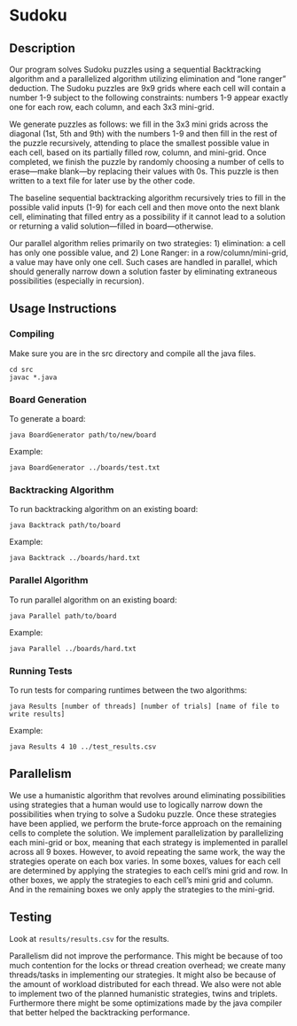# Sudoku

## Description

Our program solves Sudoku puzzles using a sequential Backtracking algorithm and a parallelized algorithm utilizing elimination and “lone ranger” deduction. The Sudoku puzzles are 9x9 grids where each cell will contain a number 1-9 subject to the following constraints: numbers 1-9 appear exactly one for each row, each column, and each 3x3 mini-grid.

We generate puzzles as follows: we fill in the 3x3 mini grids across the diagonal (1st, 5th and 9th) with the numbers 1-9 and then fill in the rest of the puzzle recursively, attending to place the smallest possible value in each cell, based on its partially filled row, column, and mini-grid. Once completed, we finish the puzzle by randomly choosing a number of cells to erase—make blank—by replacing their values with 0s. This puzzle is then written to a text file for later use by the other code.

The baseline sequential backtracking algorithm recursively tries to fill in the possible valid inputs (1-9) for each cell and then move onto the next blank cell, eliminating that filled entry as a possibility if it cannot lead to a solution or returning a valid solution—filled in board—otherwise.

Our parallel algorithm relies primarily on two strategies: 1) elimination: a cell has only one possible value, and 2) Lone Ranger: in a row/column/mini-grid, a value may have only one cell. Such cases are handled in parallel, which should generally narrow down a solution faster by eliminating extraneous possibilities (especially in recursion).

## Usage Instructions

### Compiling

Make sure you are in the src directory and compile all the java files.
```
cd src
javac *.java
```

### Board Generation

To generate a board:
```
java BoardGenerator path/to/new/board
```

Example:
```
java BoardGenerator ../boards/test.txt
```

### Backtracking Algorithm

To run backtracking algorithm on an existing board:
```
java Backtrack path/to/board
```

Example:
```
java Backtrack ../boards/hard.txt
```

### Parallel Algorithm

To run parallel algorithm on an existing board:
```
java Parallel path/to/board
```

Example:
```
java Parallel ../boards/hard.txt
```

### Running Tests
To run tests for comparing runtimes between the two algorithms:
```
java Results [number of threads] [number of trials] [name of file to write results]
```

Example:
```
java Results 4 10 ../test_results.csv
```

## Parallelism

We use a humanistic algorithm that revolves around eliminating possibilities using strategies that a human would use to logically narrow down the possibilities when trying to solve a Sudoku puzzle. Once these strategies have been applied, we perform the brute-force approach on the remaining cells to complete the solution. We implement parallelization by parallelizing each mini-grid or box, meaning that each strategy is implemented in parallel across all 9 boxes. However, to avoid repeating the same work, the way the strategies operate on each box varies. In some boxes, values for each cell are determined by applying the strategies to each cell’s mini grid and row. In other boxes, we apply the strategies to each cell’s mini grid and column. And in the remaining boxes we only apply the strategies to the mini-grid.

## Testing

Look at `results/results.csv` for the results.

Parallelism did not improve the performance. This might be because of too much contention for the locks or thread creation overhead; we create many threads/tasks in implementing our strategies. It might also be because of the amount of workload distributed for each thread. We also were not able to implement two of the planned humanistic strategies, twins and triplets. Furthermore there might be some optimizations made by the java compiler that better helped the backtracking performance.
